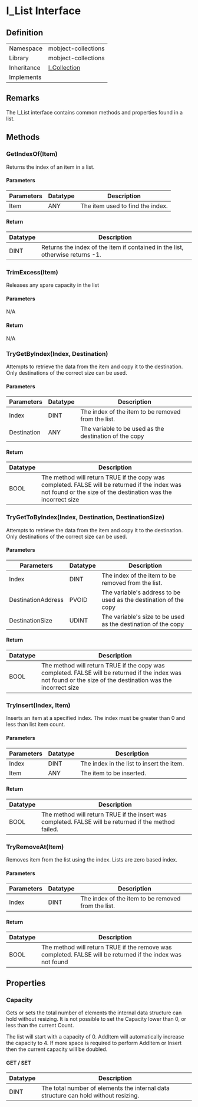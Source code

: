 # I_List Interface

## Definition

|             |                                                       |
| ----------- | ----------------------------------------------------- |
| Namespace   | mobject-collections                                   |
| Library     | mobject-collections                                   |
| Inheritance | [I_Collection](./mobject-collections/I_Collection.md) |
| Implements  |                                                       |

## Remarks

The I_List interface contains common methods and properties found in a list.

## Methods

### GetIndexOf(Item)

Returns the index of an item in a list.

#### Parameters

| Parameters | Datatype | Description                      |
| ---------- | -------- | -------------------------------- |
| Item       | ANY      | The item used to find the index. |

#### Return

| Datatype | Description                                                                   |
| -------- | ----------------------------------------------------------------------------- |
| DINT     | Returns the index of the item if contained in the list, otherwise returns -1. |

### TrimExcess(Item)

Releases any spare capacity in the list

#### Parameters

N/A

#### Return

N/A

### TryGetByIndex(Index, Destination)

Attempts to retrieve the data from the item and copy it to the destination. Only destinations of the correct size can be used.

#### Parameters

| Parameters  | Datatype | Description                                            |
| ----------- | -------- | ------------------------------------------------------ |
| Index       | DINT     | The index of the item to be removed from the list.     |
| Destination | ANY      | The variable to be used as the destination of the copy |

#### Return

| Datatype | Description                                                                                                                                                    |
| -------- | -------------------------------------------------------------------------------------------------------------------------------------------------------------- |
| BOOL     | The method will return TRUE if the copy was completed. FALSE will be returned if the index was not found or the size of the destination was the incorrect size |

### TryGetToByIndex(Index, Destination, DestinationSize)

Attempts to retrieve the data from the item and copy it to the destination. Only destinations of the correct size can be used.

#### Parameters

| Parameters         | Datatype | Description                                                      |
| ------------------ | -------- | ---------------------------------------------------------------- |
| Index              | DINT     | The index of the item to be removed from the list.               |
| DestinationAddress | PVOID    | The variable's address to be used as the destination of the copy |
| DestinationSize    | UDINT    | The variable's size to be used as the destination of the copy    |

#### Return

| Datatype | Description                                                                                                                                                    |
| -------- | -------------------------------------------------------------------------------------------------------------------------------------------------------------- |
| BOOL     | The method will return TRUE if the copy was completed. FALSE will be returned if the index was not found or the size of the destination was the incorrect size |

### TryInsert(Index, Item)

Inserts an item at a specified index. The index must be greater than 0 and less than list item count.

#### Parameters

| Parameters | Datatype | Description                               |
| ---------- | -------- | ----------------------------------------- |
| Index      | DINT     | The index in the list to insert the item. |
| Item       | ANY      | The item to be inserted.                  |

#### Return

| Datatype | Description                                                                                           |
| -------- | ----------------------------------------------------------------------------------------------------- |
| BOOL     | The method will return TRUE if the insert was completed. FALSE will be returned if the method failed. |

### TryRemoveAt(Item)

Removes item from the list using the index. Lists are zero based index.

#### Parameters

| Parameters | Datatype | Description                                        |
| ---------- | -------- | -------------------------------------------------- |
| Index      | DINT     | The index of the item to be removed from the list. |

#### Return

| Datatype | Description                                                                                                |
| -------- | ---------------------------------------------------------------------------------------------------------- |
| BOOL     | The method will return TRUE if the remove was completed. FALSE will be returned if the index was not found |

## Properties

### Capacity

Gets or sets the total number of elements the internal data structure can hold without resizing. It is not possible to set the Capacity lower than 0, or less than the current Count.

The list will start with a capacity of 0. AddItem will automatically increase the capacity to 4. If more space is required to perform AddItem or Insert then the current capacity will be doubled.

#### GET / SET

| Datatype | Description                                                                         |
| -------- | ----------------------------------------------------------------------------------- |
| DINT     | The total number of elements the internal data structure can hold without resizing. |
